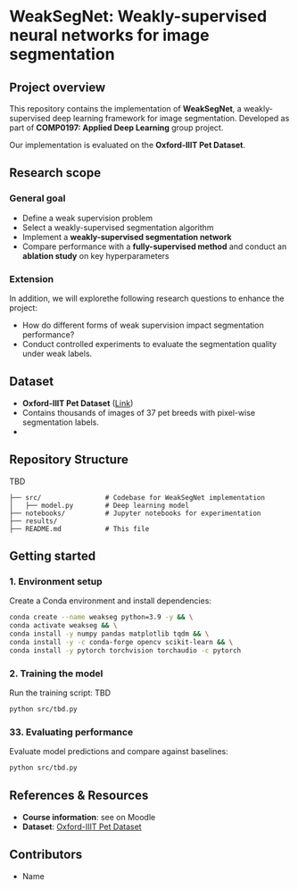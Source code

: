 # WeakSegNet: Weakly-supervised neural networks for image segmentation

## Project overview
This repository contains the implementation of **WeakSegNet**, a weakly-supervised deep learning framework for image segmentation. Developed as part of **COMP0197: Applied Deep Learning** group project.

Our implementation is evaluated on the **Oxford-IIIT Pet Dataset**.

## Research scope
### General goal
- Define a weak supervision problem
- Select a weakly-supervised segmentation algorithm
- Implement a **weakly-supervised segmentation network**
- Compare performance with a **fully-supervised method** and conduct an **ablation study** on key hyperparameters

### Extension
In addition, we will explorethe following research questions to enhance the project:
- How do different forms of weak supervision impact segmentation performance?
- Conduct controlled experiments to evaluate the segmentation quality under weak labels.

## Dataset
- **Oxford-IIIT Pet Dataset** ([Link](https://www.robots.ox.ac.uk/~vgg/data/pets/))
- Contains thousands of images of 37 pet breeds with pixel-wise segmentation labels.
- 
## Repository Structure
TBD
```
├── src/                # Codebase for WeakSegNet implementation
│   ├── model.py        # Deep learning model
├── notebooks/          # Jupyter notebooks for experimentation
├── results/
├── README.md           # This file
```

## Getting started
### 1️. Environment setup
Create a Conda environment and install dependencies:
```sh
conda create --name weakseg python=3.9 -y && \
conda activate weakseg && \
conda install -y numpy pandas matplotlib tqdm && \
conda install -y -c conda-forge opencv scikit-learn && \
conda install -y pytorch torchvision torchaudio -c pytorch
```

### 2. Training the model
Run the training script: TBD
```sh
python src/tbd.py
```

### 33. Evaluating performance
Evaluate model predictions and compare against baselines:
```sh
python src/tbd.py
```

## References & Resources
- **Course information**: see on Moodle
- **Dataset**: [Oxford-IIIT Pet Dataset](https://www.robots.ox.ac.uk/~vgg/data/pets/)

## Contributors
- Name


